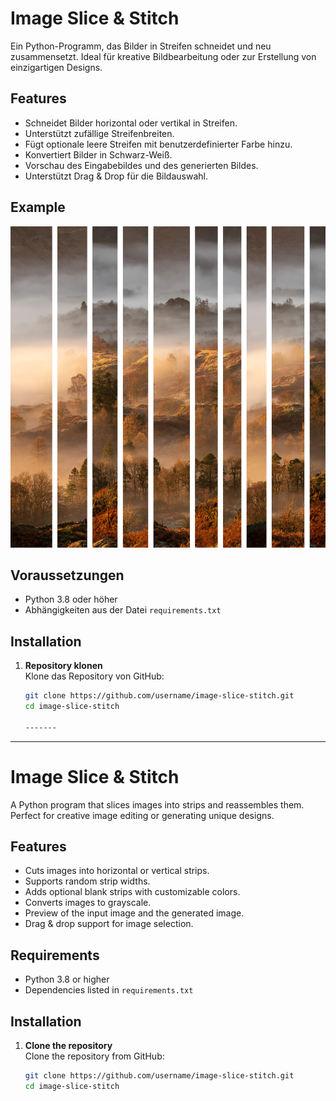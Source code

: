 # Image Slice & Stitch

Ein Python-Programm, das Bilder in Streifen schneidet und neu zusammensetzt. Ideal für kreative Bildbearbeitung oder zur Erstellung von einzigartigen Designs.

## Features

- Schneidet Bilder horizontal oder vertikal in Streifen.
- Unterstützt zufällige Streifenbreiten.
- Fügt optionale leere Streifen mit benutzerdefinierter Farbe hinzu.
- Konvertiert Bilder in Schwarz-Weiß.
- Vorschau des Eingabebildes und des generierten Bildes.
- Unterstützt Drag & Drop für die Bildauswahl.

## Example
![](examples/a903da48-c940-464f-8c64-b153f60ad689_striped.jpg)

## Voraussetzungen

- Python 3.8 oder höher
- Abhängigkeiten aus der Datei `requirements.txt`

## Installation

1. **Repository klonen**  
   Klone das Repository von GitHub:
   ```bash
   git clone https://github.com/username/image-slice-stitch.git
   cd image-slice-stitch

   -------

---

# Image Slice & Stitch

A Python program that slices images into strips and reassembles them. Perfect for creative image editing or generating unique designs.

## Features

- Cuts images into horizontal or vertical strips.
- Supports random strip widths.
- Adds optional blank strips with customizable colors.
- Converts images to grayscale.
- Preview of the input image and the generated image.
- Drag & drop support for image selection.

## Requirements

- Python 3.8 or higher
- Dependencies listed in `requirements.txt`

## Installation

1. **Clone the repository**  
   Clone the repository from GitHub:
   ```bash
   git clone https://github.com/username/image-slice-stitch.git
   cd image-slice-stitch
